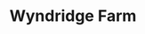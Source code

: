 ---
layout: '../../../layouts/Restaurant.astro'
title: Wyndridge Farm
lng: -76.6505934
lat: 39.884197
color: 'var(--brewery)'
type: brewery
address: 885 S Pleasant Ave, Dallastown, PA 17313
rating: 4
tags: 
  - brewery
  - craft beers
  - great food
---